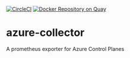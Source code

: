 [![CircleCI](https://circleci.com/gh/giantswarm/azure-collector.svg?style=shield)](https://circleci.com/gh/giantswarm/azure-collector) [![Docker Repository on Quay](https://quay.io/repository/giantswarm/azure-collector/status "Docker Repository on Quay")](https://quay.io/repository/giantswarm/azure-collector)

# azure-collector
A prometheus exporter for Azure Control Planes
